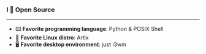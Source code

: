 
### I 💙 Open Source

---

 - ⌨️ **Favorite programming language**: Python & POSIX Shell
 - 🐧 **Favorite Linux distro**: Artix
 - 🖥️ **Favorite desktop environment**: just i3wm
